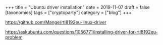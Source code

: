 +++
title = "Ubuntu driver installation"
date = 2019-11-07
draft = false
[taxonomies]
tags = ["cryptoparty"]
category = ["blog"]
+++


https://github.com/Mange/rtl8192eu-linux-driver

https://askubuntu.com/questions/1056771/installing-driver-for-rtl8192eu-problem
